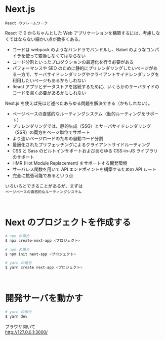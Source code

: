 # Next.js

`React のフレームワーク`

React で 0 からちゃんとした Web アプリケーションを構築するには、考慮しなくてはならない細かい点が数多くある。

- コードは webpack のようなバンドラでバンドルし、Babel のようなコンパイラを使って変換しなくてはならない
- コード分割といったプロダクションの最適化を行う必要がある
- パフォーマンスや SEO のために静的にプリレンダリングしたいページがある一方で、サーバサイドレンダリングやクライアントサイドレンダリングを利用したいページもあるかもしれない
- React アプリとデータストアを接続するために、いくらかのサーバサイドのコードを書く必要があるかもしれない

Next.js を使えば先ほど述べたあらゆる問題を解決できる（かもしれない）。

- ページベースの直感的なルーティングシステム（動的ルーティングをサポート）
- プリレンダリングでは、静的生成（SSG）とサーバサイドレンダリング（SSR）の両方をページ単位でサポート
- より速いページロードのための自動コード分割
- 最適化されたプリフェッチングによるクライアントサイドルーティング
- CSS と Sass のビルトインサポートおよびあらゆる CSS-in-JS ライブラリのサポート
- HMR (Hot Module Replacement) をサポートする開発環境
- サーバレス関数を用いて API エンドポイントを構築するための API ルート
- 完全に拡張可能であるという点

いろいろとできることがあるが、まずは  
`ページベースの直感的なルーティングシステム`

<br>

# Next のプロジェクトを作成する

```zsh
# npx の場合
$ npx create-next-app <プロジェクト>

# npm の場合
$ npm init next-app <プロジェクト>

# yarn の場合
$ yarn create next-app <プロジェクト>
```

<br />

# 開発サーバを動かす

```zsh
# yarn の場合
$ yarn dev
```

ブラウザ開いて  
http://127.0.0.1:3000/

<br />
